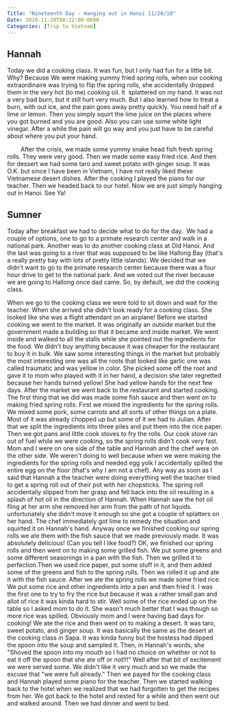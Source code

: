 ```yaml
---
Title: "Nineteenth Day - Hanging out in Hanoi 11/20/10"
Date: 2010-11-20T08:22:00-0600
Categories: [Trip to Vietnam]
---
```


## Hannah

Today we did a cooking class. It was fun, but I only had fun for a
little bit. Why? Because We were making yummy fried spring rolls, when
our cooking extraordinaire was trying to flip the spring rolls, she
accidentally dropped them in the very hot (to me) cooking oil. It 
splattered on my hand. It was not a very bad burn, but it still hurt
very much. But I also learned how to treat a burn, with out ice, and the
pain goes away pretty quickly. You need half of a lime or lemon. Then
you simply squirt the lime juice on the places where you got burned and
you are good. Also you can use some white light vinegar. After a while
the pain will go way and you just have to be careful about where you put
your hand.  

        After the crisis, we made some yummy snake head fish fresh
spring rolls. They were very good. Then we made some easy fried rice.
And then for dessert we had some taro and sweet potato with ginger soup.
It was O.K. but since I have been in Vietnam, I have not really liked
these Vietnamese desert dishes. After the cooking I played the piano for
our teacher. Then we headed back to our hotel. Now we are just simply
hanging out in Hanoi. See Ya!

## Sumner
Today after breakfast we had to decide what to do for the day.  We had a
couple of options, one to go to a primate research center and walk in a
national park. Another was to do another cooking class at Old Hanoi. And
the last was going to a river that was supposed to be like Hallong Bay
(that's a really pretty bay with lots of pretty little islands). We
decided that we didn't want to go to the primate research center because
there was a four hour drive to get to the national park. And we voted
out the river because we are going to Hallong once dad came. So, by
default, we did the cooking class.  

When we go to the cooking class we were told to sit down and wait for
the teacher. When she arrived she didn't look ready for a cooking class.
She looked like she was a flight attendant on an airplane! Before we
started cooking we went to the market. It was originally an outside
market but the government made a building so that it became and inside
market. We went inside and walked to all the stalls while she pointed
out the ingredients for the food. We didn't buy anything because it was
cheaper for the restaurant to buy it in bulk. We saw some interesting
things in the market but probably the most interesting one was all the
roots that looked like garlic one was called traumatic and was yellow in
color. She picked some off the root and gave it to mom who played with
it in her hand, a decision she later regretted because her hands turned
yellow! She had yellow hands for the next few days. After the market we
went back to the restaurant and started cooking. The first thing that we
did was made some fish sauce and then went on to making fried spring
rolls. First we mixed the ingredients for the spring rolls. We mixed
some pork, some carrots and all sorts of other things on a plate. Most
of it was already chopped up but some of it we had to Julian. After that
we split the ingredients into three piles and put them into the rice
paper. Then we got pans and little cook stoves to fry the rolls. Our
cook stove ran out of fuel while we were cooking, so the spring rolls
didn't cook very fast. Mom and I were on one side of the table and
Hannah and the chef were on the other side. We weren't doing to well
because when we were making the ingredients for the spring rolls and
needed egg yolk I accidentally spilled the entire egg on the floor
(that's why I am not a chef). Any way as soon as I said that Hannah a
the teacher were doing everything well the teacher tried to get a spring
roll out of their pot with her chopsticks. The spring roll accidentally
slipped from her grasp and fell back into the oil resulting in a splash
of hot oil in the direction of Hannah. When Hannah saw the hot oil fling
at her arm she removed her arm from the path of hot liquids.
unfortunately she didn't move it enough so she got a couple of splatters
on her hand. The chef immediately got lime to remedy the situation and
squirted it on Hannah's hand. Anyway once we finished cooking our spring
rolls we ate them with the fish sauce that we made previously made. It
was absolutely delicious! (Can you tell I like food?) OK, we finished
our spring rolls and then went on to making some grilled fish. We put
some greens and some different seasonings in a pan with the fish. Then
we grilled it to perfection.Then we used rice paper, put some stuff in
it, and then added some of the greens and fish to the spring rolls. Then
we rolled it up and ate it with the fish sauce. After we ate the spring
rolls we made some fried rice. We put some rice and other ingredients
into a pan and then fried it. I was the first one to try to fry the rice
but because it was a rather small pan and allot of rice it was kinda
hard to stir. Well some of the rice ended up on the table so I asked mom
to do it. She wasn't much better that I was though so more rice was
spilled. Obviously mom and I were having bad days for cooking! We ate
the rice and then went on to making a desert. It was taro, sweet potato,
and ginger soup. It was basically the same as the desert at the cooking
class in Sapa. It was kinda funny but the hostess had dipped the spoon
into the soup and sampled it. Then, in Hannah's words, she "Shoved the
spoon into my mouth so I had no choice on whether or not to eat it off
the spoon that she ate off or not!!!" Well after that bit of excitement
we were served some. We didn't like it very much and so we made the
excuse that "we were full already." Then we payed for the cooking class
and Hannah played some piano for the teacher. Then we started walking
back to the hotel when we realized that we had forgotten to get the
recipes from her. We got back to the hotel and rested for a while and
then went out and walked around. Then we had dinner and went to bed.
